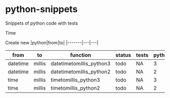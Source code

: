 # python-snippets
Snippets of python code with tests

Time

Create new
|python|from|to|
|-------|---|---|


|from    | to   |function                 |status|tests|python|
|--------|------|-------------------------|------|-----|------|
|datetime|millis|datetimetomillis_python3 |todo  |NA   |3     |
|datetime|millis|datetimetomillis_python2 |todo  |NA   |2     |
|time    |millis|timetomillis_python3     |todo  |NA   |3     |
|time    |millis|timetomillis_python2     |todo  |NA   |2     |
